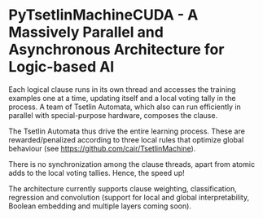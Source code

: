 # PyTsetlinMachineCUDA - A Massively Parallel and Asynchronous Architecture for Logic-based AI 

Each logical clause runs in its own thread and accesses the training examples one at a time,  updating itself and a local voting tally in the process.
A team of Tsetlin Automata, which also can run efficiently in parallel with special-purpose hardware, composes the clause.

The Tsetlin Automata thus drive the entire learning process. These are rewarded/penalized according to three local rules that optimize global behaviour (see https://github.com/cair/TsetlinMachine).

There is no synchronization among the clause threads, apart from atomic adds to the local voting tallies. Hence, the speed up!

<p>
The architecture currently supports clause weighting, classification, regression and convolution (support for local and global interpretability, Boolean embedding and multiple layers coming soon).
</p>
